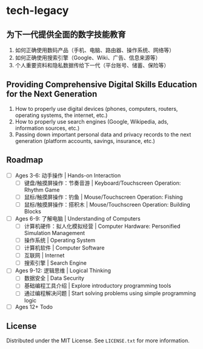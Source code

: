 # tech-legacy

## 为下一代提供全面的数字技能教育

1. 如何正确使用数码产品（手机、电脑、路由器、操作系统、网络等）
2. 如何正确使用搜索引擎（Google、Wiki、广告、信息来源等）
3. 个人重要资料和隐私数据传给下一代（平台账号、储蓄、保险等）

## Providing Comprehensive Digital Skills Education for the Next Generation

1. How to properly use digital devices (phones, computers, routers, operating systems, the internet, etc.)
2. How to properly use search engines (Google, Wikipedia, ads, information sources, etc.)
3. Passing down important personal data and privacy records to the next generation (platform accounts, savings, insurance, etc.)

## Roadmap

- [ ] Ages 3-6: 动手操作 | Hands-on Interaction
  - [ ] 键盘/触摸屏操作：节奏音游 | Keyboard/Touchscreen Operation: Rhythm Game
  - [ ] 鼠标/触摸屏操作：钓鱼 | Mouse/Touchscreen Operation: Fishing
  - [ ] 鼠标/触摸屏操作：搭积木 | Mouse/Touchscreen Operation: Building Blocks
- [ ] Ages 6-9: 了解电脑 | Understanding of Computers
  - [ ] 计算机硬件：拟人化模拟经营 | Computer Hardware: Personified Simulation Management
  - [ ] 操作系统 | Operating System
  - [ ] 计算机软件 | Computer Software
  - [ ] 互联网 | Internet
  - [ ] 搜索引擎 | Search Engine
- [ ] Ages 9-12: 逻辑思维 | Logical Thinking
  - [ ] 数据安全 | Data Security
  - [ ] 基础编程工具介绍 | Explore introductory programming tools
  - [ ] 通过编程解决问题 | Start solving problems using simple programming logic
- [ ] Ages 12+ Todo

## License

Distributed under the MIT License. See `LICENSE.txt` for more information.
